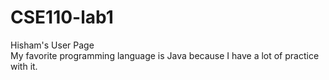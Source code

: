 # CSE110-lab1
Hisham's User Page  
My favorite programming language is Java because I have a lot of practice with it.
